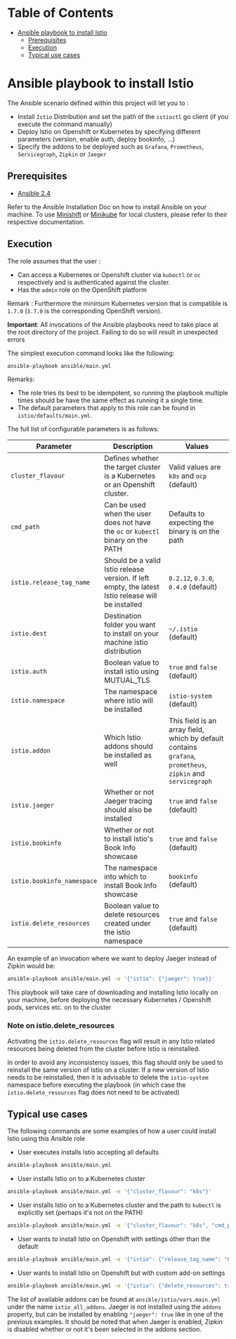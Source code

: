 Table of Contents
=================

   * [Ansible playbook to install Istio](#ansible-playbook-to-install-istio)
      * [Prerequisites](#prerequisites)
      * [Execution](#execution)
      * [Typical use cases](#typical-use-cases)

# Ansible playbook to install Istio

The Ansible scenario defined within this project will let you to : 

- Install `Istio` Distribution and set the path of the `istioctl` go client (if you execute the command manually)
- Deploy Istio on Openshift or Kubernetes by specifying different parameters (version, enable auth, deploy bookinfo, ...)
- Specify the addons to be deployed such as `Grafana`, `Prometheus`, `Servicegraph`, `Zipkin` or `Jaeger`

## Prerequisites

- [Ansible 2.4](http://docs.ansible.com/ansible/latest/intro_installation.html)

Refer to the Ansible Installation Doc on how to install Ansible on your machine.
To use [Minishift](https://docs.openshift.org/latest/minishift/command-ref/minishift_start.html) or [Minikube](https://kubernetes.io/docs/getting-started-guides/minikube/) for local clusters, please refer to their respective documentation. 

## Execution

The role assumes that the user :
- Can access a Kubernetes or Openshift cluster via `kubectl` or `oc` respectively and is authenticated against the cluster. 
- Has the `admin` role on the OpenShift platform

Remark : Furthermore the minimum Kubernetes version that is compatible is `1.7.0` (`3.7.0` is the corresponding OpenShift version).   

**Important**: All invocations of the Ansible playbooks need to take place at the root directory of the project.
Failing to do so will result in unexpected errors 

The simplest execution command looks like the following:
 
```bash
ansible-playbook ansible/main.yml
```

Remarks:
- The role tries its best to be idempotent, so running the playbook multiple times should be have the same effect as running it a single time.   
- The default parameters that apply to this role can be found in `istio/defaults/main.yml`.

The full list of configurable parameters is as follows:

| Parameter | Description | Values |
| --- | --- | --- |
| `cluster_flavour` | Defines whether the target cluster is a Kubernetes or an Openshift cluster. | Valid values are `k8s` and `ocp` (default) |
| `cmd_path` | Can be used when the user does not have the `oc` or `kubectl` binary on the PATH | Defaults to expecting the binary is on the path | 
| `istio.release_tag_name` | Should be a valid Istio release version. If left empty, the latest Istio release will be installed | `0.2.12`, `0.3.0`, `0.4.0` (default) |
| `istio.dest` | Destination folder you want to install on your machine istio distribution | `~/.istio` (default) |
| `istio.auth` | Boolean value to install istio using MUTUAL_TLS | `true` and `false` (default) |
| `istio.namespace` | The namespace where istio will be installed | `istio-system` (default) |
| `istio.addon` | Which Istio addons should be installed as well | This field is an array field, which by default contains `grafana`, `prometheus`, `zipkin` and `servicegraph` |
| `istio.jaeger` | Whether or not Jaeger tracing should also be installed | `true` and `false` (default)|
| `istio.bookinfo` | Whether or not to install Istio's Book Info showcase | `true` and `false` (default)|
| `istio.bookinfo_namespace` | The namespace into which to install Book Info showcase | `bookinfo` (default) |
| `istio.delete_resources` | Boolean value to delete resources created under the istio namespace | `true` and `false` (default)|


An example of an invocation where we want to deploy Jaeger instead of Zipkin would be:
```bash
ansible-playbook ansible/main.yml -e '{"istio": {"jaeger": true}}'
```


This playbook will take care of downloading and installing Istio locally on your machine, before deploying the necessary Kubernetes / Openshift
pods, services etc. on to the cluster

### Note on istio.delete_resources

Activating the `istio.delete_resources` flag will result in any Istio related resources being deleted from the cluster before Istio is reinstalled.

In order to avoid any inconsistency issues, this flag should only be used to reinstall the same version of Istio on a cluster. If a new version
of Istio needs to be reinstalled, then it is advisable to delete the `istio-system` namespace before executing the playbook (in which case the 
`istio.delete_resources` flag does not need to be activated)  

## Typical use cases

The following commands are some examples of how a user could install Istio using this Ansible role

- User executes installs Istio accepting all defaults
```bash
ansible-playbook ansible/main.yml
```

- User installs Istio on to a Kubernetes cluster 
```bash
ansible-playbook ansible/main.yml -e '{"cluster_flavour": "k8s"}' 
```

- User installs Istio on to a Kubernetes cluster and the path to `kubectl` is explicitly set (perhaps it's not on the PATH)
```bash
ansible-playbook ansible/main.yml -e '{"cluster_flavour": "k8s", "cmd_path": "~/kubectl"}' 
```

- User wants to install Istio on Openshift with settings other than the default
```bash
ansible-playbook ansible/main.yml -e '{"istio": {"release_tag_name": "0.4.0", "auth": true, "jaeger": true, "delete_resources": true}}'
```

- User wants to install Istio on Openshift but with custom add-on settings
```bash
ansible-playbook ansible/main.yml -e '{"istio": {"delete_resources": true, "addons": ["grafana", "prometheus"]}}'
```

The list of available addons can be found at `ansible/istio/vars.main.yml` under the name `istio_all_addons`.
Jaeger is not installed using the `addons` property, but can be installed by enabling `"jaeger": true` like in one of the previous examples.
It should be noted that when Jaeger is enabled, Zipkin is disabled whether or not it's been selected in the addons section.